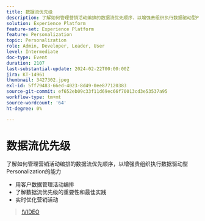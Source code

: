 ```yaml
---
title: 数据流优先级
description: 了解如何管理营销活动编排的数据流优先顺序，以增强贵组织执行数据驱动型Personalization的能力。
solution: Experience Platform
feature-set: Experience Platform
feature: Personalization
topic: Personalization
role: Admin, Developer, Leader, User
level: Intermediate
doc-type: Event
duration: 2107
last-substantial-update: 2024-02-22T00:00:00Z
jira: KT-14961
thumbnail: 3427302.jpeg
exl-id: 5ff79483-66ed-4023-8d49-0ee877120383
source-git-commit: ef652eb09c33f11d69ec66f70013cd3e53537a95
workflow-type: tm+mt
source-wordcount: '64'
ht-degree: 0%

---
```


# 数据流优先级

了解如何管理营销活动编排的数据流优先顺序，以增强贵组织执行数据驱动型Personalization的能力

- 用客户数据管理活动编排
- 了解数据流优先级的重要性和最佳实践
- 实时优化营销活动

>[!VIDEO](https://video.tv.adobe.com/v/3456815/?learn=on&captions=chi_hans)
